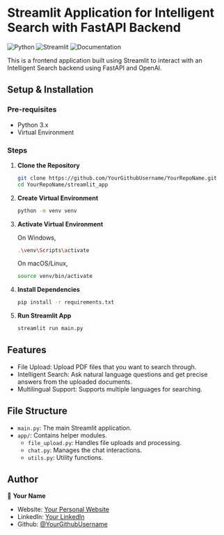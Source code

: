 
# Streamlit Application for Intelligent Search with FastAPI Backend

![Python](https://img.shields.io/badge/Python-3.9-green.svg)
![Streamlit](https://img.shields.io/badge/Streamlit-1.x-orange.svg)
![Documentation](https://img.shields.io/badge/documentation-yes-green.svg)

This is a frontend application built using Streamlit to interact with an Intelligent Search backend using FastAPI and OpenAI.

## Setup & Installation

### Pre-requisites
- Python 3.x
- Virtual Environment

### Steps

1. **Clone the Repository**

    ```sh
    git clone https://github.com/YourGithubUsername/YourRepoName.git
    cd YourRepoName/streamlit_app
    ```

2. **Create Virtual Environment**

    ```sh
    python -m venv venv
    ```

3. **Activate Virtual Environment**

    On Windows,
    ```sh
    .\venv\Scripts\activate
    ```
    On macOS/Linux,
    ```sh
    source venv/bin/activate
    ```

4. **Install Dependencies**

    ```sh
    pip install -r requirements.txt
    ```

5. **Run Streamlit App**

    ```sh
    streamlit run main.py
    ```

## Features

- File Upload: Upload PDF files that you want to search through.
- Intelligent Search: Ask natural language questions and get precise answers from the uploaded documents.
- Multilingual Support: Supports multiple languages for searching.

## File Structure

- `main.py`: The main Streamlit application.
- `app/`: Contains helper modules.
    - `file_upload.py`: Handles file uploads and processing.
    - `chat.py`: Manages the chat interactions.
    - `utils.py`: Utility functions.

## Author

👤 **Your Name**

- Website: [Your Personal Website](#)
- LinkedIn: [Your LinkedIn](https://www.linkedin.com/in/your-linkedin/)
- Github: [@YourGithubUsername](https://github.com/YourGithubUsername)


